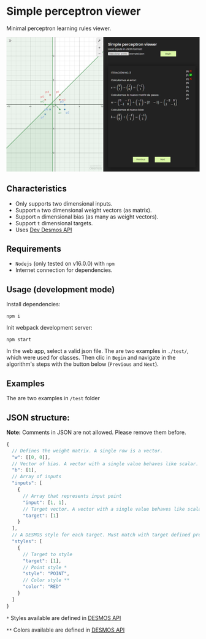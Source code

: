 # Simple perceptron viewer

Minimal perceptron learning rules viewer.

![screenshot](.github/sc01.png)

## Characteristics

- Only supports two dimensional inputs.
- Support `n` two dimensional weight vectors (as matrix).
- Support `n` dimensional bias (as many as weight vectors).
- Support `t` dimensional targets.
- Uses [Dev Desmos API](https://www.desmos.com/api/v1.6/docs/index.html)

## Requirements

- `Nodejs` (only tested on v16.0.0) with `npm`
- Internet connection for dependencies.

## Usage (development mode)

Install dependencies:

```
npm i
```

Init webpack development server:

```
npm start
```

In the web app, select a valid json file. The are two examples in `./test/`, which were used for classes. Then clic in `Begin` and navigate in the algorithm's steps with the button below (`Previous` and `Next`).

## Examples

The are two examples in `/test` folder

## JSON structure:

**Note:** Comments in JSON are not allowed. Please remove them before.

```javascript
{
  // Defines the weight matrix. A single row is a vector.
  "w": [[0, 0]],
  // Vector of bias. A vector with a single value behaves like scalar.
  "b": [1],
  // Array of inputs
  "inputs": [
    {
      // Array that represents input point
      "input": [1, 1],
      // Target vector. A vector with a single value behaves like scalar.
      "target": [1]
    }
  ],
  // A DESMOS style for each target. Must match with target defined previously
  "styles": [
    {
      // Target to style
      "target": [1],
      // Point style *
      "style": "POINT",
      // Color style **
      "color": "RED"
    }
  ]
}
```

`*` Styles available are defined in [DESMOS API](https://www.desmos.com/api/v1.6/docs/index.html#document-styles)

`**` Colors available are defined in [DESMOS API](https://www.desmos.com/api/v1.6/docs/index.html#document-colors)
